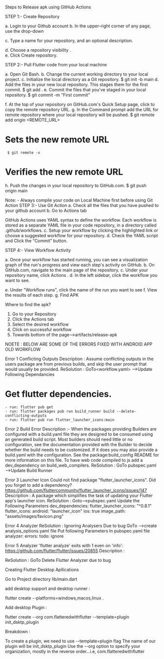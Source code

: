 Steps to Release apk using GitHub Actions

STEP 1:- Create Repository

 a. Login to your Github account
 b. In the upper-right corner of any page, use the drop-down 
 
 c. Type a name for your repository, and an optional description.
 
 d. Choose a repository visibility
.  
 e. Click Create repository.
 

STEP 2:- Pull Flutter code from your local machine

a.	Open Git Bash.
b.	Change the current working directory to your local project.
c.	Initialize the local directory as a Git repository.
            $ git init -b main
d.	Add the files in your new local repository. This stages them for the first commit.
     $ git add .
e.	Commit the files that you've staged in your local repository.
     $ git commit -m "First commit"

f.	At the top of your repository on GitHub.com's Quick Setup page, click to copy the remote repository URL. 
g.	In the Command prompt add the URL for remote repository where your local repository will be pushed.
     $ git remote add origin  <REMOTE_URL> 
# Sets the new remote URL
     $ git remote -v
# Verifies the new remote URL

h.	Push the changes in your local repository to GitHub.com.
    $ git push origin main

Note: - Always compile your code on Local Machine first before using Git Action
STEP 3:- Use Git Action
a.	 Check all the files that you have pushed to your github account
b.	 Go to Actions tab 
 
GitHub Actions uses YAML syntax to define the workflow. Each workflow is stored as a separate YAML file in your code repository, in a directory called .github/workflows.
c.	Setup your workflow by clicking the highlighted link or choose a suggested workflow for your repository. 
d.	Check the YAML script and Click the “Commit” button. 



STEP 4:- View Workflow Activity

a.	Once your workflow has started running, you can see a visualization graph of the run's progress and view each step's activity on GitHub.
b.	On GitHub.com, navigate to the main page of the repository.
c.	Under your repository name, click Actions
. 
d.	In the left sidebar, click the workflow you want to see.
 
e.	Under "Workflow runs", click the name of the run you want to see 
f.	View the results of each step. 
g.	Find APK
  
 
  Where to find the apk?
  
1.	 Go to your Repository
2.	Click the Actions tab
3.	Select the desired workflow
4.	Click on successful workflow
5.	Towards bottom of the page-->artifacts/release-apk

NOETE : BELOW ARE SOME OF THE ERRORS FIXED WITH ANDROID APP OLD WORKFLOW


Error 1
Conflicting Outputs 
Description : 
Assume conflicting outputs in the users package are from previous builds, and skip the user prompt that would usually be provided.
ReSolution :
GoTo<workflow.yaml> -->Update Following Dependancies
# Get flutter dependencies.
    - run: flutter pub get
    - run: flutter packages pub run build_runner build --delete-conflicting-outputs
    - run: flutter pub run flutter_launcher_icons:main


Error 2 
Build Error
Description :-
When the packages providing Builders are configured with a build.yaml file they are designed to be consumed using an generated build script. Most builders should need little or no configuration, see the documentation provided with the Builder to decide whether the build needs to be customized. If it does you may also provide a build.yaml with the configuration. See the package:build_config README for more information on this file.
To have web code compiled to js add a dev_dependency on build_web_compilers.
ReSolution :
GoTo pubspec.yaml -->Update Build Runner
 


Error 3
Launcher Icon
Could not find package "flutter_launcher_icons". Did you forget to add a dependency?
https://github.com/fluttercommunity/flutter_launcher_icons/issues/147
Description :
A package which simplifies the task of updating your Flutter app's launcher icon.
ReSolution :
Goto<repository>-->pubspec.yaml
Update the Following Parameters
dev_dependencies:
  flutter_launcher_icons: "^0.8.1"
flutter_icons:
  android: "launcher_icon"
  ios: true
  image_path: "assets/images/favicon.png"
 
 

Error 4
Analyzer 
ReSolution  :
Ignoring Analysers Due to bug
GoTo <repository> -->create analysis_options.yaml file
Put following Parameters In pubspec.yaml file
analyzer:
  errors:
    todo: ignore

 
 
Error 5 
Analyzer
'flutter analyze' exits with 1 even on 'info':
https://github.com/flutter/flutter/issues/20855
Description :

ReSolution :
GoTo <workflow>
Delete Flutter Analyzer due to bug
 
Creating Flutter Desktop Apllications 
 
 Go to Project directory lib/main.dart

add desktop support and desktop runner : 

flutter create --platforms=windows,macos,linux .

Add desktop Plugin :

flutter create --org com.flatteredwithflutter --template=plugin init_dsktp_plugin

Breakdown :

To create a plugin, we need to use --template=plugin flag
The name of our plugin will be init_dsktp_plugin
Use the --org option to specify your organization, mostly in the reverse order…i.e, com.flatteredwithflutter


